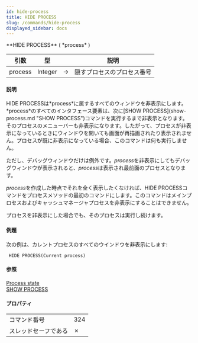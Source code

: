 ```yaml
---
id: hide-process
title: HIDE PROCESS
slug: /commands/hide-process
displayed_sidebar: docs
---
```


<!--REF #_command_.HIDE PROCESS.Syntax-->**HIDE PROCESS** ( *process* )<!-- END REF-->
<!--REF #_command_.HIDE PROCESS.Params-->
| 引数 | 型 |  | 説明 |
| --- | --- | --- | --- |
| process | Integer | &#8594;  | 隠すプロセスのプロセス番号 |

<!-- END REF-->

#### 説明 

<!--REF #_command_.HIDE PROCESS.Summary-->HIDE PROCESSは*process*に属するすべてのウィンドウを非表示にします。<!-- END REF-->*process*のすべてのインタフェース要素は、次に[SHOW PROCESS](show-process.md "SHOW PROCESS")コマンドを実行するまで非表示となります。そのプロセスのメニューバーも非表示になります。したがって、プロセスが非表示になっているときにウィンドウを開いても画面が再描画されたり表示されません。プロセスが既に非表示になっている場合、このコマンドは何も実行しません。

ただし、デバッグウィンドウだけは例外です。*process*を非表示にしてもデバッグウィンドウが表示されると、*process*は表示され最前面のプロセスとなります。

*process*を作成した時点でそれを全く表示したくなければ、HIDE PROCESSコマンドをプロセスメソッドの最初のコマンドにします。このコマンドはメインプロセスおよびキャッシュマネージャプロセスを非表示にすることはできません。

プロセスを非表示にした場合でも、そのプロセスは実行し続けます。

#### 例題 

次の例は、カレントプロセスのすべてのウインドウを非表示にします:

```4d
 HIDE PROCESS(Current process)
```

#### 参照 

[Process state](process-state.md)  
[SHOW PROCESS](show-process.md)  

#### プロパティ

|  |  |
| --- | --- |
| コマンド番号 | 324 |
| スレッドセーフである | &cross; |


